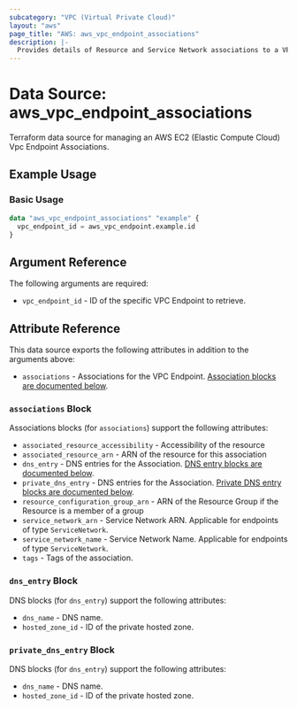 ```yaml
---
subcategory: "VPC (Virtual Private Cloud)"
layout: "aws"
page_title: "AWS: aws_vpc_endpoint_associations"
description: |-
  Provides details of Resource and Service Network associations to a VPC Endpoint.
---
```


# Data Source: aws_vpc_endpoint_associations

Terraform data source for managing an AWS EC2 (Elastic Compute Cloud) Vpc Endpoint Associations.

## Example Usage

### Basic Usage

```terraform
data "aws_vpc_endpoint_associations" "example" {
  vpc_endpoint_id = aws_vpc_endpoint.example.id
}
```

## Argument Reference

The following arguments are required:

* `vpc_endpoint_id` - ID of the specific VPC Endpoint to retrieve.

## Attribute Reference

This data source exports the following attributes in addition to the arguments above:

* `associations` - Associations for the VPC Endpoint. [Association blocks are documented below](#associations-block).

### `associations` Block

Associations blocks (for `associations`) support the following attributes:

* `associated_resource_accessibility` - Accessibility of the resource
* `associated_resource_arn` - ARN of the resource for this association
* `dns_entry` - DNS entries for the Association. [DNS entry blocks are documented below](#dns_entry-block).
* `private_dns_entry` - DNS entries for the Association. [Private DNS entry blocks are documented below](#private_dns_entry-block).
* `resource_configuration_group_arn` - ARN of the Resource Group if the Resource is a member of a group
* `service_network_arn` - Service Network ARN. Applicable for endpoints of type `ServiceNetwork`.
* `service_network_name` - Service Network Name. Applicable for endpoints of type `ServiceNetwork`.
* `tags` - Tags of the association.

### `dns_entry` Block

DNS blocks (for `dns_entry`) support the following attributes:

* `dns_name` - DNS name.
* `hosted_zone_id` - ID of the private hosted zone.

### `private_dns_entry` Block

DNS blocks (for `dns_entry`) support the following attributes:

* `dns_name` - DNS name.
* `hosted_zone_id` - ID of the private hosted zone.
